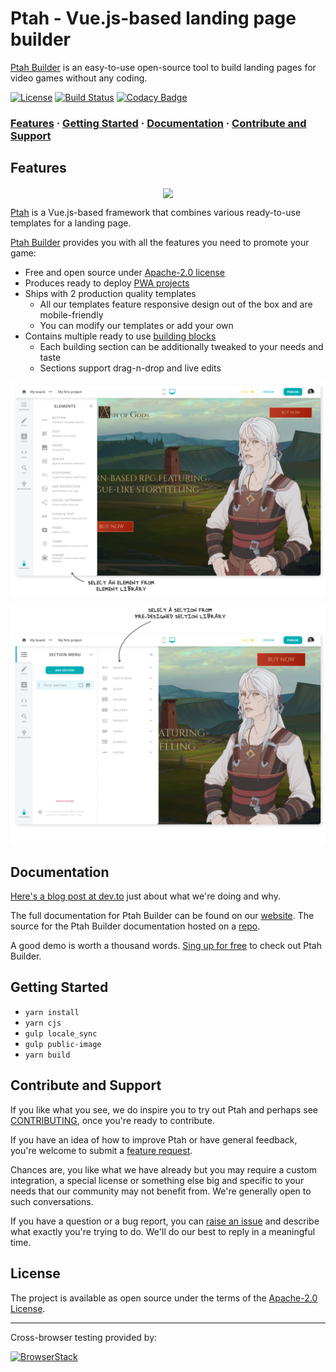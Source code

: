 # Ptah - Vue.js-based landing page builder

[Ptah Builder](https://ptah.pro/) is an easy-to-use open-source tool to build landing pages for video games without any coding.

[![License](https://img.shields.io/badge/License-Apache%202.0-brightgreen.svg)](https://opensource.org/licenses/Apache-2.0)
[![Build Status](https://travis-ci.com/ProtocolOne/ptah-editor.svg?branch=master)](https://travis-ci.com/ProtocolOne/ptah-editor)
[![Codacy Badge](https://api.codacy.com/project/badge/Grade/da503bb6111644f68a1266eea37309c7)](https://www.codacy.com/app/ProtocolOne/storefront)

### [Features](#features) · [Getting Started](#getting-started) · [Documentation](#documentation) · [Contribute and Support](contribute-and-support)

## Features

<p align="center">
<a href="https://ptah.pro/" target="_blank"><img align="center" src="/docs/edit-element.gif"></a>
</p>

[Ptah](https://ptah.pro/) is a Vue.js-based framework that combines various ready-to-use templates for a landing page.

[Ptah Builder](https://ptah.pro/) provides you with all the features you need to promote your game:

* Free and open source under [Apache-2.0 license](LICENSE)
* Produces ready to deploy [PWA projects](https://developers.google.com/web/progressive-web-apps/)
* Ships with 2 production quality templates
    * All our templates feature responsive design out of the box and are mobile-friendly
    * You can modify our templates or add your own
* Contains multiple ready to use [building blocks](/src/components/sections) 
    * Each building section can be additionally tweaked to your needs and taste
    * Sections support drag-n-drop and live edits

<p align="center">
<a href="https://ptah.pro/" target="_blank"><img align="center" src="/docs/element-library.png"></a>
</p>

<p align="center">
<a href="https://ptah.pro/" target="_blank"><img align="center" src="/docs/section-library.png"></a>
</p>

## Documentation

[Here's a blog post at dev.to](https://dev.to/tooevangelist/how-to-open-source-the-company-s-internal-tech-bg0) just about what we're doing and why. 

The full documentation for Ptah Builder can be found on our [website](https://docs.ptah.pro/). The source for the Ptah Builder documentation hosted on a [repo](https://github.com/ProtocolONE/ptah-docs).

A good demo is worth a thousand words. [Sing up for free](https://ptah.pro/signup) to check out Ptah Builder.

## Getting Started

* `yarn install`
* `yarn cjs`
* `gulp locale_sync`
* `gulp public-image`
* `yarn build`

## Contribute and Support

If you like what you see, we do inspire you to try out Ptah and perhaps see [CONTRIBUTING](CONTRIBUTING.md), once you're ready to contribute.

If you have an idea of how to improve Ptah or have general feedback, you're welcome to submit a [feature request](/../../issues/new?labels=type%3A+feature+request&template=feature_request.md).

Chances are, you like what we have already but you may require a custom integration, a special license or something else big and specific to your needs that our community may not benefit from. We're generally open to such conversations.

If you have a question or a bug report, you can [raise an issue](/../../issues/new?labels=type%3A+feature+request&template=bug_report.md) and describe what exactly you're trying to do. We'll do our best to reply in a meaningful time.

## License

The project is available as open source under the terms of the [Apache-2.0 License](https://opensource.org/licenses/Apache-2.0).

---

Cross-browser testing provided by:

<a rel="nofollow" target="_blank" href="http://browserstack.com"><img width="150" height="32" src="https://github.com/ProtocolONE/ptah-editor/blob/develop/public/img/browserstack-logo.svg" alt="BrowserStack"></a>
